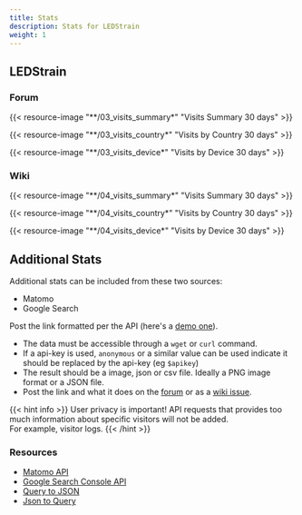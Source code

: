 ```yaml
---
title: Stats
description: Stats for LEDStrain
weight: 1
---
```


## LEDStrain
### Forum

{{< resource-image "**/03_visits_summary*" "Visits Summary 30 days" >}}  

{{< resource-image "**/03_visits_country*" "Visits by Country 30 days" >}}  

{{< resource-image "**/03_visits_device*" "Visits by Device 30 days" >}}  


### Wiki

{{< resource-image "**/04_visits_summary*" "Visits Summary 30 days" >}}  

{{< resource-image "**/04_visits_country*" "Visits by Country 30 days" >}}  

{{< resource-image "**/04_visits_device*" "Visits by Device 30 days" >}}  

## Additional Stats

Additional stats can be included from these two sources:

* Matomo
* Google Search

Post the link formatted per the API (here's a [demo one](https://demo.matomo.org/index.php?module=API&method=ImageGraph.get&idSite=3&apiModule=DevicesDetection&apiAction=getBrowsers&token_auth=anonymous&graphType=horizontalBar&period=month&date=today&width=500&height=250)).

* The data must be accessible through a `wget` or `curl` command. 
* If a api-key is used, `anonymous` or a similar value can be used indicate it should be replaced by the api-key (eg `$apikey`)
* The result should be a image, json or csv file. Ideally a PNG image format or a JSON file.
* Post the link and what it does on the [forum](https://ledstrain.org/d/803-statistics-metrics) 
or as a [wiki issue](https://github.com/ledstrain/wiki.ledstrain.org/issues).

{{< hint info >}}
User privacy is important!
API requests that provides too much information about specific visitors will not be added.  
For example, visitor logs.
{{< /hint >}}


### Resources

* [Matomo API](https://developer.matomo.org/api-reference/reporting-api-metadata#static-image-graphs)
* [Google Search Console API](https://developers.google.com/webmaster-tools/search-console-api-original/v3/how-tos/search_analytics.html)
* [Query to JSON](https://tools.knowledgewalls.com/querystringtojson)
* [Json to Query](https://tools.knowledgewalls.com/jsontoquerystring)
